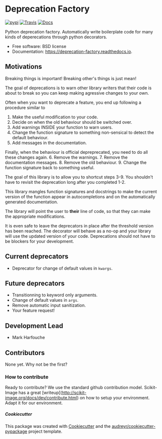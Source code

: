 # Deprecation Factory

[![pypi](https://img.shields.io/pypi/v/deprecation_factory.svg)](https://pypi.python.org/pypi/deprecation_factory)
[![Travis](https://img.shields.io/travis/hmaarrfk/deprecation_factory.svg)](https://travis-ci.org/hmaarrfk/deprecation_factory)
[![Docs](https://readthedocs.org/projects/deprecation-factory/badge/?version=latest)](https://deprecation-factory.readthedocs.io/en/latest/?badge=latest)


Python deprecation factory. Automatically write boilerplate code for many kinds
of deperecations through python decorators.


  * Free software: BSD license
  * Documentation: https://deprecation-factory.readthedocs.io.


## Motivations
Breaking things is important! Breaking other's things is just mean!

The goal of deprecations is to warn other library writers that their code is
about to break so you can keep making agressive changes to your own.

Often when you want to deprecate a feature, you end up following a procedure
similar to

  1. Make the useful modification to your code.
  2. Decide on when the old behaviour should be switched over.
  3. Add warnings INSIDE your function to warn users.
  4. Change the function signature to something non-sensical to detect the
     default behaviour.
  5. Add messages in the documentation.

Finally, when the behaviour is official depreprecated, you need to do all these
changes again.
  6. Remove the warnings.
  7. Remove the documentation messages.
  8. Remove the old behaviour.
  9. Change the function signature back to something useful.

The goal of this library is to allow you to shortcut steps 3-9. You shouldn't
have to revisit the deprecation long after you completed 1-2.

This library mangles function signatures and docstrings to make the current
version of the function appear in autocompletions and on the automatically
generated documentation.

The library will point the user to **their** line of code, so that they can
make the appropriate modifications.

It is even safe to leave the deprecators in place after the threshold version
has been reached. The decorator will behave as a no-op and your library will
use the updated version of your code. Deprecations should not have to be
blockers for your development.


## Current deprecators
  * Deprecator for change of default values in `kwargs`.

## Future deprecators

  * Transitionning to keyword only arguments.
  * Change of default values in `args`.
  * Remove automatic input sanitization.
  * Your feature request!

## Development Lead

  * Mark Harfouche

## Contributors

None yet. Why not be the first?


### How to contribute
Ready to contribute? We use the standard github contribution model.
Scikit-Image has a great
[writeup[(http://scikit-image.org/docs/dev/contribute.html) on how to setup
your environment. Adapt it for our environment.

##### Cookiecutter

This package was created with
[Cookiecutter](https://github.com/audreyr/cookiecutter) and the
[audreyr/cookiecutter-pypackage](https://github.com/audreyr/cookiecutter-pypackage)
project template.
